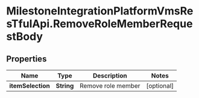 # MilestoneIntegrationPlatformVmsResTfulApi.RemoveRoleMemberRequestBody

## Properties
Name | Type | Description | Notes
------------ | ------------- | ------------- | -------------
**itemSelection** | **String** | Remove role member | [optional] 
